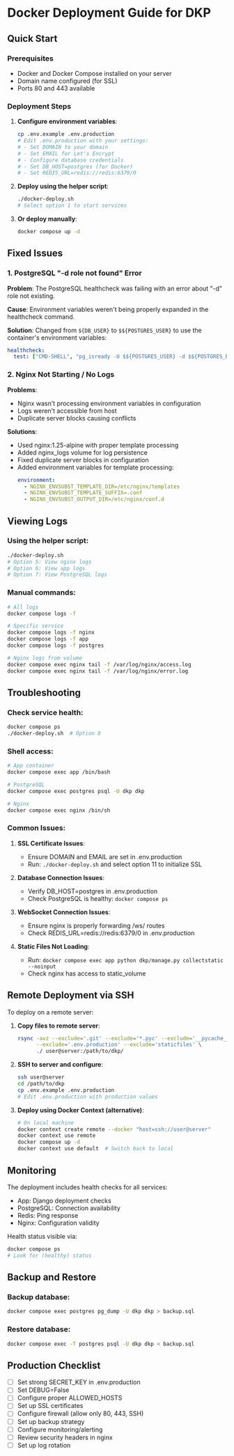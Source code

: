 # Docker Deployment Guide for DKP

## Quick Start

### Prerequisites
- Docker and Docker Compose installed on your server
- Domain name configured (for SSL)
- Ports 80 and 443 available

### Deployment Steps

1. **Configure environment variables**:
   ```bash
   cp .env.example .env.production
   # Edit .env.production with your settings:
   # - Set DOMAIN to your domain
   # - Set EMAIL for Let's Encrypt
   # - Configure database credentials
   # - Set DB_HOST=postgres (for Docker)
   # - Set REDIS_URL=redis://redis:6379/0
   ```

2. **Deploy using the helper script**:
   ```bash
   ./docker-deploy.sh
   # Select option 1 to start services
   ```

3. **Or deploy manually**:
   ```bash
   docker compose up -d
   ```

## Fixed Issues

### 1. PostgreSQL "-d role not found" Error
**Problem**: The PostgreSQL healthcheck was failing with an error about "-d" role not existing.

**Cause**: Environment variables weren't being properly expanded in the healthcheck command.

**Solution**: Changed from `${DB_USER}` to `$${POSTGRES_USER}` to use the container's environment variables:
```yaml
healthcheck:
  test: ["CMD-SHELL", "pg_isready -U $${POSTGRES_USER} -d $${POSTGRES_DB}"]
```

### 2. Nginx Not Starting / No Logs
**Problems**:
- Nginx wasn't processing environment variables in configuration
- Logs weren't accessible from host
- Duplicate server blocks causing conflicts

**Solutions**:
- Used nginx:1.25-alpine with proper template processing
- Added nginx_logs volume for log persistence
- Fixed duplicate server blocks in configuration
- Added environment variables for template processing:
  ```yaml
  environment:
    - NGINX_ENVSUBST_TEMPLATE_DIR=/etc/nginx/templates
    - NGINX_ENVSUBST_TEMPLATE_SUFFIX=.conf
    - NGINX_ENVSUBST_OUTPUT_DIR=/etc/nginx/conf.d
  ```

## Viewing Logs

### Using the helper script:
```bash
./docker-deploy.sh
# Option 5: View nginx logs
# Option 6: View app logs
# Option 7: View PostgreSQL logs
```

### Manual commands:
```bash
# All logs
docker compose logs -f

# Specific service
docker compose logs -f nginx
docker compose logs -f app
docker compose logs -f postgres

# Nginx logs from volume
docker compose exec nginx tail -f /var/log/nginx/access.log
docker compose exec nginx tail -f /var/log/nginx/error.log
```

## Troubleshooting

### Check service health:
```bash
docker compose ps
./docker-deploy.sh  # Option 8
```

### Shell access:
```bash
# App container
docker compose exec app /bin/bash

# PostgreSQL
docker compose exec postgres psql -U dkp dkp

# Nginx
docker compose exec nginx /bin/sh
```

### Common Issues:

1. **SSL Certificate Issues**:
   - Ensure DOMAIN and EMAIL are set in .env.production
   - Run: `./docker-deploy.sh` and select option 11 to initialize SSL

2. **Database Connection Issues**:
   - Verify DB_HOST=postgres in .env.production
   - Check PostgreSQL is healthy: `docker compose ps`

3. **WebSocket Connection Issues**:
   - Ensure nginx is properly forwarding /ws/ routes
   - Check REDIS_URL=redis://redis:6379/0 in .env.production

4. **Static Files Not Loading**:
   - Run: `docker compose exec app python dkp/manage.py collectstatic --noinput`
   - Check nginx has access to static_volume

## Remote Deployment via SSH

To deploy on a remote server:

1. **Copy files to remote server**:
   ```bash
   rsync -avz --exclude='.git' --exclude='*.pyc' --exclude='__pycache__' \
         --exclude='.env.production' --exclude='staticfiles' \
         ./ user@server:/path/to/dkp/
   ```

2. **SSH to server and configure**:
   ```bash
   ssh user@server
   cd /path/to/dkp
   cp .env.example .env.production
   # Edit .env.production with production values
   ```

3. **Deploy using Docker Context (alternative)**:
   ```bash
   # On local machine
   docker context create remote --docker "host=ssh://user@server"
   docker context use remote
   docker compose up -d
   docker context use default  # Switch back to local
   ```

## Monitoring

The deployment includes health checks for all services:
- App: Django deployment checks
- PostgreSQL: Connection availability
- Redis: Ping response
- Nginx: Configuration validity

Health status visible via:
```bash
docker compose ps
# Look for (healthy) status
```

## Backup and Restore

### Backup database:
```bash
docker compose exec postgres pg_dump -U dkp dkp > backup.sql
```

### Restore database:
```bash
docker compose exec -T postgres psql -U dkp dkp < backup.sql
```

## Production Checklist

- [ ] Set strong SECRET_KEY in .env.production
- [ ] Set DEBUG=False
- [ ] Configure proper ALLOWED_HOSTS
- [ ] Set up SSL certificates
- [ ] Configure firewall (allow only 80, 443, SSH)
- [ ] Set up backup strategy
- [ ] Configure monitoring/alerting
- [ ] Review security headers in nginx
- [ ] Set up log rotation